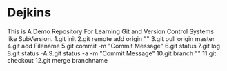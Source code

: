 # Dejkins
This is A Demo Repository For Learning Git and Version Control Systems like SubVersion.
1.git init
2.git remote add origin "<Link>"
3.git pull origin master
4.git add Filename
5.git commit -m "Commit Message"
6.git status
7.git log
8.git status -A
9.git status -a -m "Commit Message"
10.git branch "<Branch Name>"
11.git checkout <Branch name>
12.git merge branchname